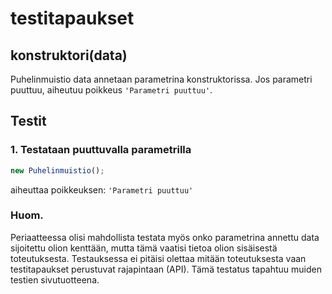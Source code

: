 # testitapaukset 

## **konstruktori(data)**

Puhelinmuistio data annetaan parametrina konstruktorissa. Jos parametri puuttuu, aiheutuu poikkeus `'Parametri puuttuu'`.

## Testit

### 1. Testataan puuttuvalla parametrilla

```js
new Puhelinmuistio();
```

aiheuttaa poikkeuksen: `'Parametri puuttuu'`

### Huom. 

Periaatteessa olisi mahdollista testata myös onko parametrina annettu data sijoitettu olion kenttään, mutta tämä vaatisi tietoa olion sisäisestä toteutuksesta. Testauksessa ei pitäisi olettaa mitään toteutuksesta vaan testitapaukset perustuvat rajapintaan (API). Tämä testatus tapahtuu muiden testien sivutuotteena.



